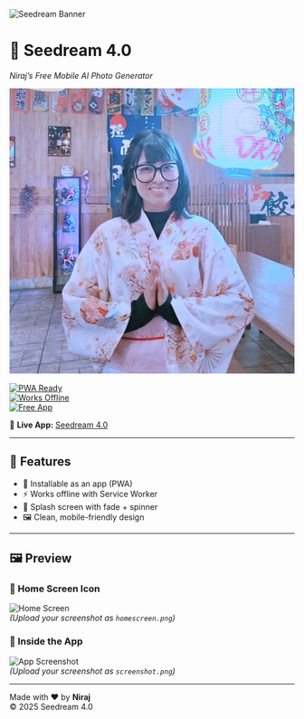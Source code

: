 ![Seedream Banner](./banner.png)

# 🌌 Seedream 4.0  
*Niraj’s Free Mobile AI Photo Generator*  

![App Logo](./Logo.jpg)  

[![PWA Ready](https://img.shields.io/badge/PWA-Ready-success?style=for-the-badge&logo=googlechrome)](https://poudelniraj193-tech.github.io/seedream4/)  
[![Works Offline](https://img.shields.io/badge/Offline-Supported-blue?style=for-the-badge&logo=cachet)](https://poudelniraj193-tech.github.io/seedream4/)  
[![Free App](https://img.shields.io/badge/100%25-Free-brightgreen?style=for-the-badge&logo=openai)](https://poudelniraj193-tech.github.io/seedream4/)  

🚀 **Live App:** [Seedream 4.0](https://poudelniraj193-tech.github.io/seedream4/)  

---

## 📱 Features
- 📲 Installable as an app (PWA)  
- ⚡ Works offline with Service Worker  
- 🎨 Splash screen with fade + spinner  
- 🖼 Clean, mobile-friendly design  

---

## 🖼 Preview

### 🔹 Home Screen Icon
![Home Screen](./homescreen.png)  
*(Upload your screenshot as `homescreen.png`)*  

### 🔹 Inside the App
![App Screenshot](./screenshot.png)  
*(Upload your screenshot as `screenshot.png`)*  

---

Made with ❤️ by **Niraj**  
© 2025 Seedream 4.0
